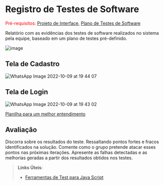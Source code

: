 # Registro de Testes de Software

<span style="color:red">Pré-requisitos: <a href="3-Projeto de Interface.md"> Projeto de Interface</a></span>, <a href="8-Plano de Testes de Software.md"> Plano de Testes de Software</a>

Relatório com as evidências dos testes de software realizados no sistema pela equipe, baseado em um plano de testes pré-definido.

![image](https://user-images.githubusercontent.com/32153247/194788126-ac1ee807-7f15-4899-90a4-1ff70bb341c3.png)

## Tela de Cadastro

![WhatsApp Image 2022-10-09 at 19 44 07](https://user-images.githubusercontent.com/32153247/194788143-bc12b195-3bc0-44d5-972a-a2833d564594.jpeg)

## Tela de Login

![WhatsApp Image 2022-10-09 at 19 43 02](https://user-images.githubusercontent.com/32153247/194788167-b09f9a05-1965-4d7f-a88c-8a47bc1497c8.jpeg)

[Planilha para um melhor entendimento](https://docs.google.com/spreadsheets/d/14yjahPBaRlwiWhk3Jy2yPRcW0H2jeLNE/edit?usp=sharing&ouid=103647942874639202065&rtpof=true&sd=true "Planilha para um melhor entendimento")

## Avaliação

Discorra sobre os resultados do teste. Ressaltando pontos fortes e fracos identificados na solução. Comente como o grupo pretende atacar esses pontos nas próximas iterações. Apresente as falhas detectadas e as melhorias geradas a partir dos resultados obtidos nos testes.

> **Links Úteis**:
> - [Ferramentas de Test para Java Script](https://geekflare.com/javascript-unit-testing/)
